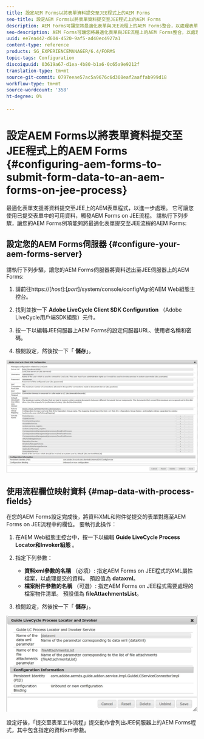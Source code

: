 ```yaml
---
title: 設定AEM Forms以將表單資料提交至JEE程式上的AEM Forms
seo-title: 設定AEM Forms以將表單資料提交至JEE程式上的AEM Forms
description: AEM Forms可讓您將最適化表單與JEE流程上的AEM Forms整合，以處理表單資料。
seo-description: AEM Forms可讓您將最適化表單與JEE流程上的AEM Forms整合，以處理表單資料。
uuid: ee7ea442-d604-4520-9af5-ad40ec4927a1
content-type: reference
products: SG_EXPERIENCEMANAGER/6.4/FORMS
topic-tags: Configuration
discoiquuid: 03619a67-d1ea-4b80-b1a6-0c65a9e9212f
translation-type: tm+mt
source-git-commit: 0797eeae57ac5a9676c6d308eaf2aaffab999d18
workflow-type: tm+mt
source-wordcount: '358'
ht-degree: 0%

---
```



# 設定AEM Forms以將表單資料提交至JEE程式上的AEM Forms {#configuring-aem-forms-to-submit-form-data-to-an-aem-forms-on-jee-process}

最適化表單支援將資料提交至JEE上的AEM表單程式，以進一步處理。 它可讓您使用已提交表單中的可用資料，觸發AEM Forms on JEE流程。 請執行下列步驟，讓您的AEM Forms例項能夠將最適化表單提交至JEE流程的AEM Forms:

## 設定您的AEM Forms伺服器 {#configure-your-aem-forms-server}

請執行下列步驟，讓您的AEM Forms伺服器將資料送出至JEE伺服器上的AEM Forms:

1. 請前往https://[*host*]:[*port*]/system/console/configMgr的AEM Web組態主控台。

1. 找到並按一下 **Adobe LiveCycle Client SDK Configuration** （Adobe LiveCycle用戶端SDK組態）元件。
1. 按一下以編輯JEE伺服器上AEM Forms的設定伺服器URL、使用者名稱和密碼。
1. 檢閱設定，然後按一下「 **儲存**」。

![Adobe LiveCycle Client SDK組態](assets/clientsdkconfiguration.jpg)

## 使用流程欄位映射資料 {#map-data-with-process-fields}

在您的AEM Forms設定完成後，將資料XML和附件從提交的表單對應至AEM Forms on JEE流程中的欄位。 要執行此操作：

1. 在AEM Web組態主控台中，按一下以編輯 **Guide LiveCycle Process Locator和Invoker組態** 。
1. 指定下列參數：

   * **資料xml參數的名稱** （必填）: 指定AEM Forms on JEE程式的XML屬性檔案，以處理提交的資料。 預設值為 **dataxml**。
   * **檔案附件參數的名稱** （可選）: 指定AEM Forms on JEE程式需要處理的檔案物件清單。 預設值為 **fileAttachmentsList**。

1. 檢閱設定，然後按一下「 **儲存**」。

![指南LiveCycle流程貨位和發票商](assets/test3.jpg)

設定好後，「提交至表單工作流程」提交動作會列出JEE伺服器上的AEM Forms程式，其中包含指定的資料xml參數。
